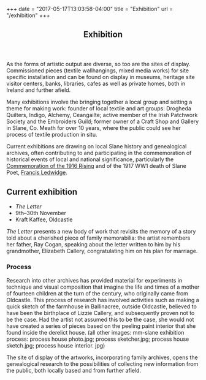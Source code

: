 +++
date = "2017-05-17T13:03:58-04:00"
title = "Exhibition"
url = "/exhibition"
+++
<!-- main content -->
<article>
  <header class="c-section-header"> 
    <h1 class="c-section-header__headline">Exhibition</h1>
  </header>
  <section id="intro"> 
    <p>As the forms of artistic output are diverse, so too are the sites of display. Commissioned pieces (textile wallhangings, mixed media works) for site specific installation and can be found on display in museums, heritage site visitor centers, banks, libraries, cafes as well as private homes, both in Ireland and further afield.</p>
    <p>Many exhibitions involve the bringing together a local group and setting a theme for making work: founder of local textile and art groups: Drogheda Quilters, Indigo, Alchemy, Ceangailte; active member of the Irish Patchwork Society and the Embroiders Guild; former owner of a Craft Shop and Gallery in Slane, Co. Meath for over 10 years, where the public could see her process of textile production in situ.</p>
    <p>Current exhibitions are drawing on local Slane history and genealogical archives, often contributing to and participating in the commemoration of historical events of local and national significance, particularly the <a href="https://en.wikipedia.org/wiki/Centenary_of_the_Easter_RisingCentenary"> Commemoration of the 1916 Rising</a> and of the 1917 WW1 death of Slane Poet, <a href="http://www.francisledwidge.com/">Francis Ledwidge</a>.</p>
  </section>
  <section id="current">
    <h2>Current exhibition</h2>
    <ul class="c-event-meta">
      <li><cite>The Letter</cite></li>
      <li><time datetime="2018-11-09"></time>9th<time datetime="PT4H">–</time><time datetime="2018-11-30">30th November</time></li>
      <li>Kraft Kaffee, Oldcastle</li> <!-- (open daily Tuesday - Saturday, 10am – 5pm. -->
    </ul> 
    <p><cite>The Letter</cite> presents a new body of work that revisits the memory of a story told about a cherished piece of family memorabilia: the artist remembers her father, Ray Cogan, speaking about the letter written to him by his grandmother, Elizabeth Callery, congratulating him on his plan for marriage. <!-- (mm-slane exhibition letter artwork. jpg) --></p>
    <h3>Process</h3>
    <p>Research into other archives has provided material for experiments in technique and visual composition that imagine the life and times of a mother of fourteen children at the turn of the century, who originally came from Oldcastle. This process of research has involved activities such as making a quick sketch of the farmhouse in Ballinacree, outside Oldcastle, believed to have been the birthplace of Lizzie Callery, and subsequently proven not to be the case. Had the artist not assumed this to be the case, she would not have created a series of pieces based on the peeling paint interior that she found inside the derelict house. (all other images: mm-slane exhibition process: process house photo.jpg; process sketcher.jpg; process house sketch.jpg; process house interior. jpg)</p>
    <p>The site of display of the artworks, incorporating family archives, opens the genealogical research to the possibilities of collecting new information from the public, both locally based and from further afield.</p>
  </section>

</article>

